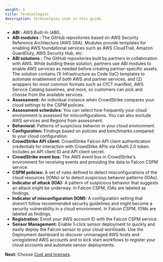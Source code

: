 ```yaml
---
weight: 3
title: Terminologies
description: Terminolgies used in this guide.
---
```


* **ABI :**  AWS Built-In (ABI).
* **ABI modules :** The GitHub repositories based on AWS Security Reference Architecture (AWS SRA). Modules provide templates for enabling AWS foundational services such as AWS CloudTrail, Amazon GuardDuty, AWS Security Hub, etc.
* **ABI solutions :** The GitHub repositories built by partners in collaboration with AWS. While building these solution, partners use ABI modules to enable AWS services as needed before creating partner-specific assets. The solution contains (1) Infrastructure as Code (IaC) templates to automate enablement of both AWS and partner services, and (2) wrappers for most common formats such as CfCT manifest, AWS Service Catalog baselines, and more, so customers can pick and choose from the available services.
* **Assessment:** An individual instance when CrowdStrike compares your cloud settings to the CSPM policies.
* **Assessment schedules:** You can select how frequently your cloud environment is assessed for misconfigurations. You can also exclude AWS services and Regions from assessment.
* **Behavioral:** Patterns of suspicious behavior in your cloud environment.
* **Configuration:** Findings based on policies and benchmarks compared to your cloud configuration.
* **CrowdStrike API client:** CrowdStrike Falcon API client authentication credentials for interaction with CrowdStike APIs via OAuth 2.0 token. Includes an API client ID and API client secret.
* **CrowdStrike event bus:** The AWS event bus in CrowdStrike's environment for receiving events and providing the data to Falcon CSPM service.
* **CSPM policies:** A set of rules defined to detect misconfigurations of the cloud resources (IOMs) or to detect suspicious behavior patterns (IOAs).
* **Indicator of attack (IOA):** A pattern of suspicious behavior that suggests an attack might be underway. In Falcon CSPM, IOAs are labeled as findings.
* **Indicator of misconfiguration (IOM):** A configuration setting that doesn’t follow recommended security guidelines and might become a security vulnerability in a cloud environment. In Falcon CSPM, IOMs are labeled as findings.
* **Registration:** Enroll your AWS account ID with the Falcon CSPM service.
* **Sensor Management:** Enable 1-click sensor deployment to quickly and easily deploy the Falcon sensor to your cloud workloads. Use the Deployment dashboard to discover unmanaged AWS hosts and unregistered AWS accounts and to kick start workflows to register your cloud accounts and automate sensor deployments.

**Next:** Choose [Cost and licenses](/costandlicenses/index.html).
